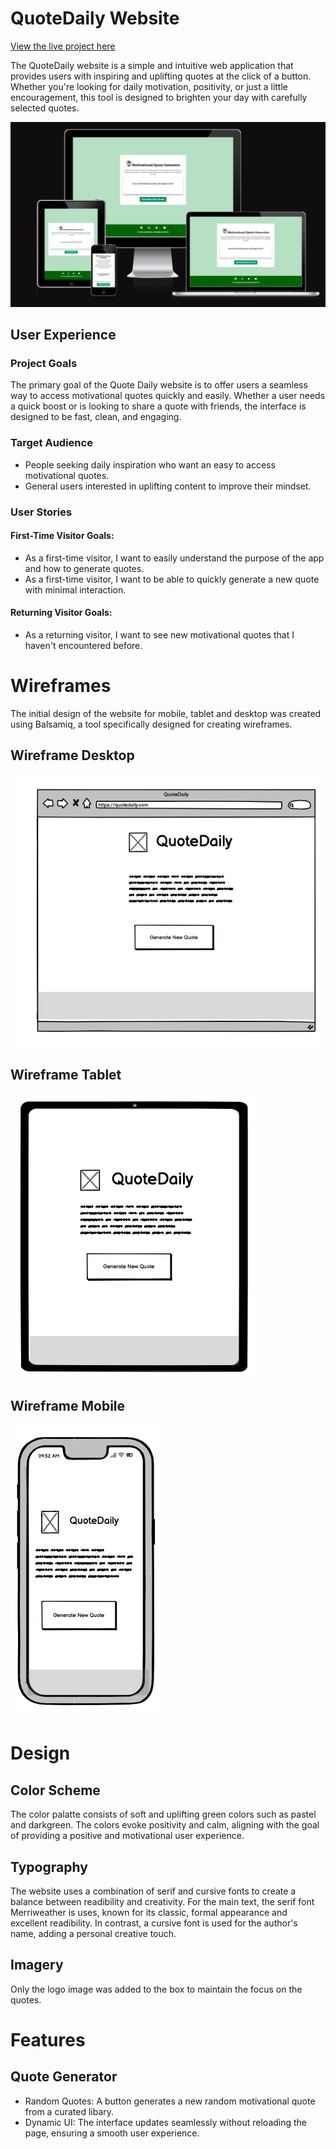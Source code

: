 # QuoteDaily Website
[View the live project here](https://bilalessafi1.github.io/motivational-quote-generator/)

The QuoteDaily website is a simple and intuitive web application that provides users with inspiring and uplifting quotes at the click of a button. Whether you're looking for daily motivation, positivity, or just a little encouragement, this tool is designed to brighten your day with carefully selected quotes. 

![Screenshot of responsive design of the website](assets/images/responsive-design.png)

## User Experience
### Project Goals
The primary goal of the Quote Daily website is to offer users a seamless way to access motivational quotes quickly and easily. Whether a user needs a quick boost or is looking to share a quote with friends, the interface is designed to be fast, clean, and engaging.

### Target Audience
- People seeking daily inspiration who want an easy to access motivational quotes.
- General users interested in uplifting content to improve their mindset. 

### User Stories
#### First-Time Visitor Goals:
- As a first-time visitor, I want to easily understand the purpose of the app and how to generate quotes. 
- As a first-time visitor, I want to be able to quickly generate a new quote with minimal interaction. 

#### Returning Visitor Goals:
- As a returning visitor, I want to see new motivational quotes that I haven't encountered before. 

# Wireframes
The initial design of the website for mobile, tablet and desktop was created using Balsamiq, a tool specifically designed for creating wireframes.

## Wireframe Desktop
![Screenshot of wireframe for desktop](assets/images/wireframe-desktop.png)

## Wireframe Tablet
![Screenshot of wireframe for tablet](assets/images/wireframe-tablet.png)

## Wireframe Mobile
![Screenshot of wireframe for mobile](assets/images/wireframe-mobile.png)

# Design
## Color Scheme
The color palatte consists of soft and uplifting green colors such as pastel and darkgreen. The colors evoke positivity and calm, aligning with the goal of providing a positive and motivational user experience. 

## Typography
The website uses a combination of serif and cursive fonts to create a balance between readibility and creativity. For the main text, the serif font Merriweather is uses, known for its classic, formal appearance and excellent readibility. In contrast, a cursive font is used for the author's name, adding a personal creative touch.

## Imagery
Only the logo image was added to the box to maintain the focus on the quotes.

# Features
## Quote Generator
- Random Quotes: A button generates a new random motivational quote from a curated libary. 
- Dynamic UI: The interface updates seamlessly without reloading the page, ensuring a smooth user experience. 